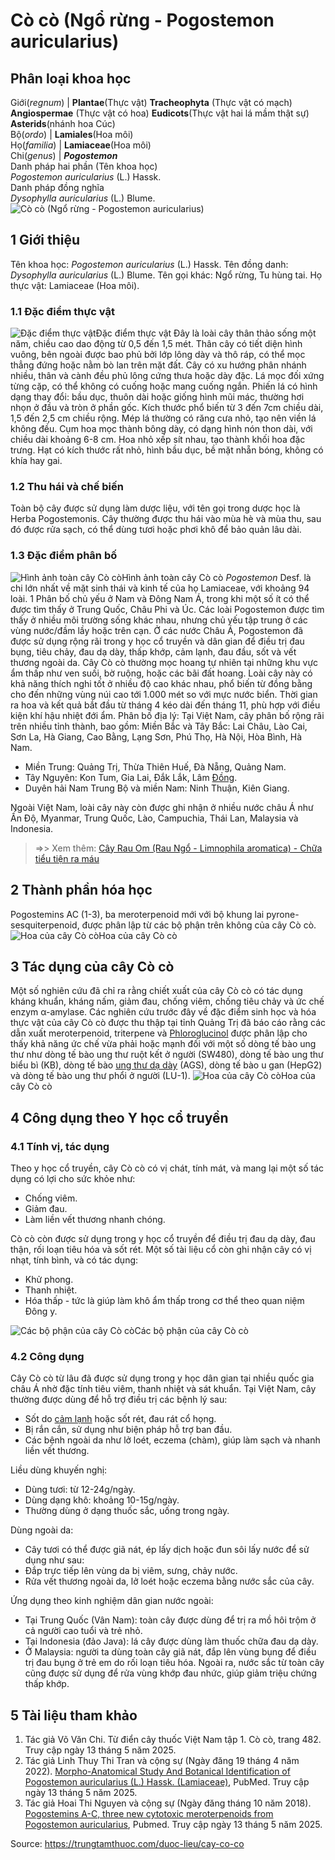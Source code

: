 # Cò cò (Ngổ rừng - Pogostemon auricularius)

Phân loại khoa học  
---  
Giới(_regnum_) |  **Plantae**(Thực vật) **Tracheophyta** (Thực vật có mạch) **Angiospermae** (Thực vật có hoa) **Eudicots**(Thực vật hai lá mầm thật sự) **Asterids**(nhánh hoa Cúc)  
Bộ(_ordo_) | **Lamiales**(Hoa môi)  
Họ(_familia_) | **Lamiaceae**(Hoa môi)  
Chi(_genus_) | **_Pogostemon_**  
Danh pháp hai phần (Tên khoa học)  
_Pogostemon auricularius_ (L.) Hassk.  
Danh pháp đồng nghĩa  
_Dysophylla auricularius_ (L.) Blume.  
![Cò cò \(Ngổ rừng - Pogostemon auricularius\)](https://trungtamthuoc.com/images/others/co-co-3100.jpg)
##  1 Giới thiệu
Tên khoa học: _Pogostemon auricularius_ (L.) Hassk.
Tên đồng danh: _Dysophylla auricularius_ (L.) Blume.
Tên gọi khác: Ngổ rừng, Tu hùng tai.
Họ thực vật: Lamiaceae (Hoa môi).
### 1.1 Đặc điểm thực vật
![Đặc điểm thực vật](https://trungtamthuoc.com/images/item/co-co-0.jpg)Đặc điểm thực vật
Đây là loài cây thân thảo sống một năm, chiều cao dao động từ 0,5 đến 1,5 mét. Thân cây có tiết diện hình vuông, bên ngoài được bao phủ bởi lớp lông dày và thô ráp, có thể mọc thẳng đứng hoặc nằm bò lan trên mặt đất. Cây có xu hướng phân nhánh nhiều, thân và cành đều phủ lông cứng thưa hoặc dày đặc.
Lá mọc đối xứng từng cặp, có thể không có cuống hoặc mang cuống ngắn. Phiến lá có hình dạng thay đổi: bầu dục, thuôn dài hoặc giống hình mũi mác, thường hơi nhọn ở đầu và tròn ở phần gốc. Kích thước phổ biến từ 3 đến 7cm chiều dài, 1,5 đến 2,5 cm chiều rộng. Mép lá thường có răng cưa nhỏ, tạo nên viền lá không đều.
Cụm hoa mọc thành bông dày, có dạng hình nón thon dài, với chiều dài khoảng 6-8 cm. Hoa nhỏ xếp sít nhau, tạo thành khối hoa đặc trưng.
Hạt có kích thước rất nhỏ, hình bầu dục, bề mặt nhẵn bóng, không có khía hay gai.
### 1.2 Thu hái và chế biến
Toàn bộ cây được sử dụng làm dược liệu, với tên gọi trong dược học là Herba Pogostemonis. Cây thường được thu hái vào mùa hè và mùa thu, sau đó được rửa sạch, có thể dùng tươi hoặc phơi khô để bảo quản lâu dài.
### 1.3 Đặc điểm phân bố
![Hình ảnh toàn cây Cò cò](https://trungtamthuoc.com/images/item/co-co-1.jpg)Hình ảnh toàn cây Cò cò
 _Pogostemon_ Desf. là chi lớn nhất về mặt sinh thái và kinh tế của họ Lamiaceae, với khoảng 94 loài. 1 Phân bố chủ yếu ở Nam và Đông Nam Á, trong khi một số ít có thể được tìm thấy ở Trung Quốc, Châu Phi và Úc. Các loài Pogostemon được tìm thấy ở nhiều môi trường sống khác nhau, nhưng chủ yếu tập trung ở các vùng nước/đầm lầy hoặc trên cạn. Ở các nước Châu Á, Pogostemon đã được sử dụng rộng rãi trong y học cổ truyền và dân gian để điều trị đau bụng, tiêu chảy, đau dạ dày, thấp khớp, cảm lạnh, đau đầu, sốt và vết thương ngoài da.
Cây Cò cò thường mọc hoang tự nhiên tại những khu vực ẩm thấp như ven suối, bờ ruộng, hoặc các bãi đất hoang. Loài cây này có khả năng thích nghi tốt ở nhiều độ cao khác nhau, phổ biến từ đồng bằng cho đến những vùng núi cao tới 1.000 mét so với mực nước biển.
Thời gian ra hoa và kết quả bắt đầu từ tháng 4 kéo dài đến tháng 11, phù hợp với điều kiện khí hậu nhiệt đới ẩm.
Phân bố địa lý:
Tại Việt Nam, cây phân bố rộng rãi trên nhiều tỉnh thành, bao gồm:
Miền Bắc và Tây Bắc: Lai Châu, Lào Cai, Sơn La, Hà Giang, Cao Bằng, Lạng Sơn, Phú Thọ, Hà Nội, Hòa Bình, Hà Nam.
  * Miền Trung: Quảng Trị, Thừa Thiên Huế, Đà Nẵng, Quảng Nam.
  * Tây Nguyên: Kon Tum, Gia Lai, Đắk Lắk, Lâm [Đồng](https://trungtamthuoc.com/hoat-chat/dong "Đồng").
  * Duyên hải Nam Trung Bộ và miền Nam: Ninh Thuận, Kiên Giang.


Ngoài Việt Nam, loài cây này còn được ghi nhận ở nhiều nước châu Á như Ấn Độ, Myanmar, Trung Quốc, Lào, Campuchia, Thái Lan, Malaysia và Indonesia.
> =>> Xem thêm: [Cây Rau Om (Rau Ngổ - Limnophila aromatica) - Chữa tiểu tiện ra máu](https://trungtamthuoc.com/duoc-lieu/rau-om)
##  2 Thành phần hóa học
Pogostemins AC (1-3), ba meroterpenoid mới với bộ khung lai pyrone-sesquiterpenoid, được phân lập từ các bộ phận trên không của cây Cò cò.
![Hoa của cây Cò cò](https://trungtamthuoc.com/images/item/co-co-2.jpg)Hoa của cây Cò cò
##  3 Tác dụng của cây Cò cò
Một số nghiên cứu đã chỉ ra rằng chiết xuất của cây Cò cò có tác dụng kháng khuẩn, kháng nấm, giảm đau, chống viêm, chống tiêu chảy và ức chế enzym α-amylase.
Các nghiên cứu trước đây về đặc điểm sinh học và hóa thực vật của cây Cò cò được thu thập tại tỉnh Quảng Trị đã báo cáo rằng các dẫn xuất meroterpenoid, triterpene và [Phloroglucinol](https://trungtamthuoc.com/hoat-chat/phloroglucinol "Phloroglucinol") được phân lập cho thấy khả năng ức chế vừa phải hoặc mạnh đối với một số dòng tế bào ung thư như dòng tế bào ung thư ruột kết ở người (SW480), dòng tế bào ung thư biểu bì (KB), dòng tế bào [ung thư dạ dày](https://trungtamthuoc.com/bai-viet/ung-thu-da-day "ung thư dạ dày") (AGS), dòng tế bào u gan (HepG2) và dòng tế bào ung thư phổi ở người (LU-1).
![Hoa của cây Cò cò](https://trungtamthuoc.com/images/item/co-co-3.jpg)Hoa của cây Cò cò
##  4 Công dụng theo Y học cổ truyền
### 4.1 Tính vị, tác dụng
Theo y học cổ truyền, cây Cò cò có vị chát, tính mát, và mang lại một số tác dụng có lợi cho sức khỏe như:
  * Chống viêm.
  * Giảm đau.
  * Làm liền vết thương nhanh chóng.


Cò cò còn được sử dụng trong y học cổ truyền để điều trị đau dạ dày, đau thận, rối loạn tiêu hóa và sốt rét.
Một số tài liệu cổ còn ghi nhận cây có vị nhạt, tính bình, và có tác dụng:
  * Khử phong.
  * Thanh nhiệt.
  * Hóa thấp - tức là giúp làm khô ẩm thấp trong cơ thể theo quan niệm Đông y.

![Các bộ phận của cây Cò cò](https://trungtamthuoc.com/images/item/co-co-4.jpg)Các bộ phận của cây Cò cò
### 4.2 Công dụng
Cây Cò cò từ lâu đã được sử dụng trong y học dân gian tại nhiều quốc gia châu Á nhờ đặc tính tiêu viêm, thanh nhiệt và sát khuẩn. Tại Việt Nam, cây thường được dùng để hỗ trợ điều trị các bệnh lý sau:
  * Sốt do [cảm lạnh](https://trungtamthuoc.com/bai-viet/cam-lanh-nguyen-nhan-trieu-chung-va-cac-bai-thuoc-dan-gian-chua-tri "cảm lạnh") hoặc sốt rét, đau rát cổ họng.
  * Bị rắn cắn, sử dụng như biện pháp hỗ trợ ban đầu.
  * Các bệnh ngoài da như lở loét, eczema (chàm), giúp làm sạch và nhanh liền vết thương.


Liều dùng khuyến nghị:
  * Dùng tươi: từ 12-24g/ngày.
  * Dùng dạng khô: khoảng 10-15g/ngày.
  * Thường dùng ở dạng thuốc sắc, uống trong ngày.


Dùng ngoài da:
  * Cây tươi có thể được giã nát, ép lấy dịch hoặc đun sôi lấy nước để sử dụng như sau:
  * Đắp trực tiếp lên vùng da bị viêm, sưng, chảy nước.
  * Rửa vết thương ngoài da, lở loét hoặc eczema bằng nước sắc của cây.


Ứng dụng theo kinh nghiệm dân gian nước ngoài:
  * Tại Trung Quốc (Vân Nam): toàn cây được dùng để trị ra mồ hôi trộm ở cả người cao tuổi và trẻ nhỏ.
  * Tại Indonesia (đảo Java): lá cây được dùng làm thuốc chữa đau dạ dày.
  * Ở Malaysia: người ta dùng toàn cây giã nát, đắp lên vùng bụng để điều trị đau bụng ở trẻ em do rối loạn tiêu hóa. Ngoài ra, nước sắc từ toàn cây cũng được sử dụng để rửa vùng khớp đau nhức, giúp giảm triệu chứng thấp khớp.


##  5 Tài liệu tham khảo
  1. Tác giả Võ Văn Chi. Từ điển cây thuốc Việt Nam tập 1. Cò cò, trang 482. Truy cập ngày 13 tháng 5 năm 2025.
  2. Tác giả Linh Thuy Thi Tran và cộng sự (Ngày đăng 19 tháng 4 năm 2022). [Morpho-Anatomical Study And Botanical Identification of Pogostemon auricularius (L.) Hassk. (Lamiaceae)](https://pmc.ncbi.nlm.nih.gov/articles/PMC10358496/), PubMed. Truy cập ngày 13 tháng 5 năm 2025.
  3. Tác giả Hoai Thi Nguyen và cộng sự (Ngày đăng tháng 10 năm 2018). [Pogostemins A-C, three new cytotoxic meroterpenoids from Pogostemon auricularius](https://pubmed.ncbi.nlm.nih.gov/30145337/), Pubmed. Truy cập ngày 13 tháng 5 năm 2025.




Source: https://trungtamthuoc.com/duoc-lieu/cay-co-co